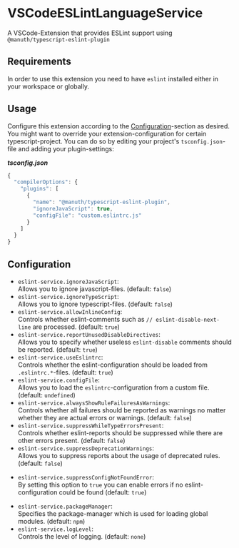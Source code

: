 # VSCodeESLintLanguageService
A VSCode-Extension that provides ESLint support using `@manuth/typescript-eslint-plugin`

## Requirements
In order to use this extension you need to have `eslint` installed either in your workspace or globally.

## Usage
Configure this extension according to the [Configuration](#configuration)-section as desired. You might want to override your extension-configuration for certain typescript-project. You can do so by editing your project's `tsconfig.json`-file and adding your plugin-settings:

***tsconfig.json***
```js
{
  "compilerOptions": {
    "plugins": [
      {
        "name": "@manuth/typescript-eslint-plugin",
        "ignoreJavaScript": true,
        "configFile": "custom.eslintrc.js"
      }
    ]
  }
}
```

## Configuration
  - `eslint-service.ignoreJavaScript`:  
    Allows you to ignore javascript-files. (default: `false`)
  - `eslint-service.ignoreTypeScript`:  
    Allows you to ignore typescript-files. (default: `false`)
  - `eslint-service.allowInlineConfig`:  
    Controls whether eslint-comments such as `// eslint-disable-next-line` are processed. (default: `true`)
  - `eslint-service.reportUnusedDisableDirectives`:  
    Allows you to specify whether useless `eslint-disable` comments should be reported. (default: `true`)
  - `eslint-service.useEslintrc`:  
    Controls whether the eslint-configuration should be loaded from `.eslintrc.*`-files. (default: `true`)
  - `eslint-service.configFile`:  
    Allows you to load the `eslintrc`-configuration from a custom file. (default: `undefined`)
  - `eslint-service.alwaysShowRuleFailuresAsWarnings`:  
    Controls whether all failures should be reported as warnings no matter whether they are actual errors or warnings. (default: `false`)
  - `eslint-service.suppressWhileTypeErrorsPresent`:  
    Controls whether eslint-reports should be suppressed while there are other errors present. (default: `false`)
  - `eslint-service.suppressDeprecationWarnings`:  
    Allows you to suppress reports about the usage of deprecated rules. (default: `false`)
  * `eslint-service.suppressConfigNotFoundError`:  
    By setting this option to `true` you can enable errors if no eslint-configuration could be found (default: `true`)
  - `eslint-service.packageManager`:  
    Specifies the package-manager which is used for loading global modules. (default: `npm`)
  - `eslint-service.logLevel`:  
    Controls the level of logging. (default: `none`)
